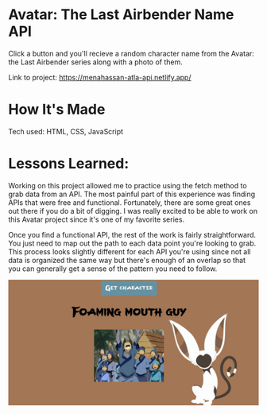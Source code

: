 # Avatar: The Last Airbender Name API 
Click a button and you'll recieve a random character name from the Avatar: the Last Airbender series along with a photo of them.

Link to project: https://menahassan-atla-api.netlify.app/

# How It's Made
Tech used: HTML, CSS, JavaScript


# Lessons Learned: 
Working on this project allowed me to practice using the fetch method to grab data from an API. The most painful part of this experience was finding APIs that were free and functional. Fortunately, there are some great ones out there if you do a bit of digging. I was really excited to be able to work on this Avatar project since it's one of my favorite series. 

Once you find a functional API, the rest of the work is fairly straightforward. You just need to map out the path to each data point you're looking to grab. This process looks slightly different for each API you're using since not all data is organized the same way but there's enough of an overlap so that you can generally get a sense of the pattern you need to follow.


<img src="atla-simple-api-project-screenshot.JPG">